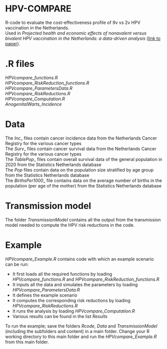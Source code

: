 # HPV-COMPARE
R-code to evaluate the cost-effectiveness profile of 9v vs 2v HPV vaccination in the Netherlands. \
Used in _Projected health and economic effects of nonavalent versus bivalent HPV vaccination in the Netherlands: a data-driven analysis_ ([link to paper](https://www.medrxiv.org/content/10.1101/2023.12.27.23300574v1)).

# .R files
_HPVcompare_functions.R_ \
_HPVcompare_RiskReduction_functions.R_ \
_HPVcompare_ParametersData.R_ \
_HPVcompare_RiskReductions.R_ \
_HPVcompare_Computation.R_ \
_AnogenitalWarts_Incidence_ 

# Data
The _Inc__ files contain cancer incidence data from the Netherlands Cancer Registry for the various cancer types \
The _Surv__ files contain cancer survival data from the Netherlands Cancer Registry for the various cancer types \
The _TablePop__ files contain overall survival data of the general population in 2020 from the Statistics Netherlands database \
The _Pop_ files contain data on the population size stratified by age group from the Statistics Netherlands database \
The _BirthsPer1000__ file contains data on the average number of births in the population (per age of the mother) from the Statistics Netherlands database

# Transmission model
The folder _TransmissionModel_ contains all the output from the transmission model needed to compute the HPV risk reductions in the code. 

# Example
_HPVcompare_Example.R_ contains code with which an example scenario can be run:
- It first loads all the required functions by loading _HPVcompare_functions.R_ and _HPVcompare_RiskReduction_functions.R_
- It inputs all the data and simulates the parameters by loading _HPVcompare_ParametersData.R_
- It defines the example scenario
- It computes the corresponding risk reductions by loading _HPVcompare_RiskReductions.R_
- It runs the analysis by loading _HPVcompare_Computation.R_
- Various results can be found in the list _Results_


To run the example; save the folders _Rcode_, _Data_ and _TransmissionModel_ (including the subfolders and content) in a main folder.
Change your R working directory to this main folder and run the _HPVcompare_Example.R_ from this main folder.
